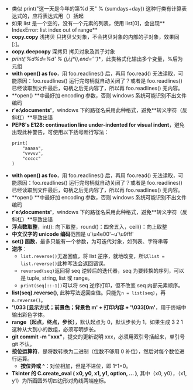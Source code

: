 - 类似 print("这一天是今年的第%d 天" % (sumdays+day)) 这种行类有计算表达式的，应将表达式用（）括起
- 如果 list 是一个空的，没有一个元素的列表，使用 list[0]，会出现** IndexError: list index out of range**
- **copy.copy** 浅拷贝 只拷贝父对象，不会拷贝对象的内部的子对象，效果同 [:]。
- **copy.deepcopy** 深拷贝 拷贝对象及其子对象
- **print('%d*%d=%d' % (j,i,j*i),end=' ')**，此类格式化输出多个变量，%后为元组
- **with open() as foo**，用 foo.readlines() 后，再用 foo.read() 无法读取，可能原因：foo.readlines() 运行完句柄就自动关闭了？或者是 foo.readlines() 已经读取到文件最后，句柄之后无内容了，所以再 foo.readlines() 无内容。
- **open() **中最好加 encoding 参数，否则 windows 系统可能识别不出文件编码
- **r'e:\documents\'**，windows 下的路径名采用此种格式，避免**转义字符（反斜杠）**导致出错
- **PEP8's E128: continuation line under-indented for visual indent**，避免出现此种警告，可使用以下括号断行写法：
    ```
    print(
        "aaaaa",
        "vvvvv",
        "ccccc"
    )
- **with open() as foo**，用 foo.readlines() 后，再用 foo.read() 无法读取，可能原因：foo.readlines() 运行完句柄就自动关闭了？或者是 foo.readlines() 已经读取到文件最后，句柄之后无内容了，所以再 foo.readlines() 无内容。
- **open() **中最好加 encoding 参数，否则 windows 系统可能识别不出文件编码
- **r'e:\documents\'**，windows 下的路径名采用此种格式，避免**转义字符（反斜杠）**导致出错
- **浮点数取整**，int(): 向下取整，round()：四舍五入，ceil()：向上取整
- **中文汉字的 unicode 编码**范围是 u'\u4e00'~u'\u9fff'
- **set() 函数**，最多只能有一个参数，为可迭代对象，如列表、字符串等
- **逆序**：
    - `list.reverse()`无返回值，将 list 逆序，就地改变，所以`list = list.reverse()`此种写法会返回错误。
    - `reversed(seq)`返回将 seq 逆转后的迭代器，seq 为要转换的序列，可以是 tuple, string, list 或 range。
    - `print(seq[::-1])`可以将 seq 逆序打印，但不改变 seq 内部元素顺序。
- **list(seq).reverse()**, 此种写法返回空值。只能先`n = list(seq)`，再`n.reverse()`。
- **'\033 [显示方式；前景色；背景色 m' + 打印内容 + '\033[0m'**，用于终端中输出彩色字体。
- **range（起点，终点，步长）**，默认起点为 0，默认步长为 1，如果生成 3 2 1 这种从大到小的数组，必须写明步长。
- **git commit -m "xxx"**，提交的更新说明 xxx，必须用双引号括起来，单引号 git 不认。
- **按位运算符**，是将数转换为二进制（位数不够用 0 补位），然后对每个数位进行运算。
    - **按位异或 ^**：对位相加，但是不进位，即 1^1=0。
- **Tkinter 的 C.create_oval ( x0, y0, x1, y1, option, ... )**, 其中（x0, y0），（x1, y1）为所画圆外切四边形对角线两端座标。
